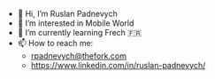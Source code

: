- 👋 Hi, I’m Ruslan Padnevych
- 👀 I’m interested in Mobile World
- 🌱 I’m currently learning Frech 🇫🇷
- 📫 How to reach me:
  - rpadnevych@thefork.com
  - https://www.linkedin.com/in/ruslan-padnevych/
